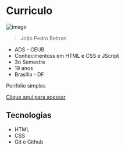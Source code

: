 # Curriculo

![image](https://github.com/Laloonn/curriculo/assets/86390243/53c27b55-221e-4b3a-a781-98dcfc54fd3a)



>João Pedro Beltran
- ADS - CEUB
- Conhecimentoss em HTML e CSS e JScript
- 3o Semestre
- 19 anos
- Brasília - DF

Porifólio simples

[Clique aqui para acessar](https://jp-beltran.github.io/curriculo/)

## Tecnologias
- HTML
- CSS
- Git e Github
